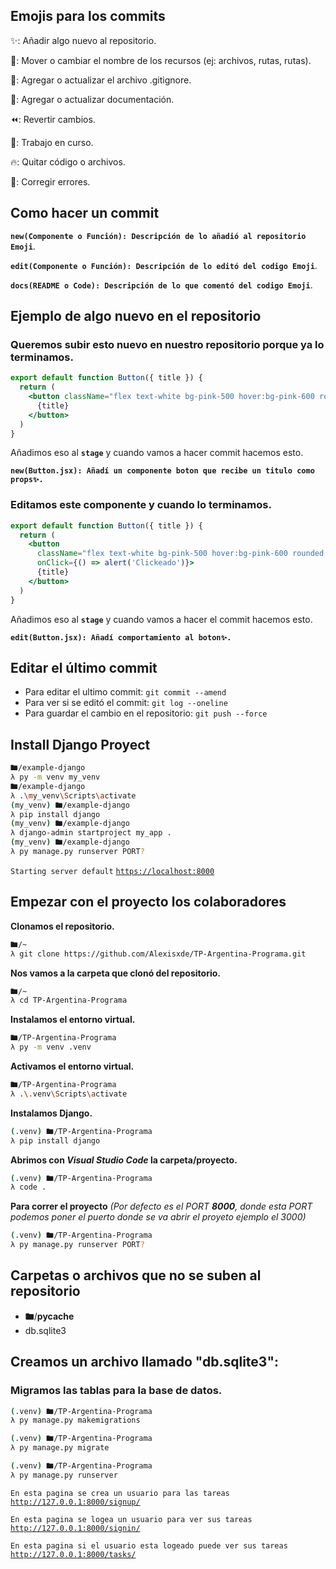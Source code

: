 ## Emojis para los commits

✨: Añadir algo nuevo al repositorio.

🚚: Mover o cambiar el nombre de los recursos (ej: archivos, rutas, rutas).

🙈: Agregar o actualizar el archivo .gitignore.

📝: Agregar o actualizar documentación.

⏪️: Revertir cambios.

🚧: Trabajo en curso.

🔥: Quitar código o archivos.

🐛: Corregir errores.

## Como hacer un commit

**`new(Componente o Función): Descripción de lo añadió al repositorio Emoji`**.

**`edit(Componente o Función): Descripción de lo editó del codigo Emoji`**.

**`docs(README o Code): Descripción de lo que comentó del codigo Emoji`**.

## Ejemplo de algo nuevo en el repositorio

### Queremos subir esto nuevo en nuestro repositorio porque ya lo terminamos.

```jsx
export default function Button({ title }) {
  return (
    <button className="flex text-white bg-pink-500 hover:bg-pink-600 rounded py-1 px-2 m-4">
      {title}
    </button>
  )
}
```

Añadimos eso al **`stage`** y cuando vamos a hacer commit hacemos esto.

**`new(Button.jsx): Añadí un componente boton que recibe un titulo como props✨.`**

### Editamos este componente y cuando lo terminamos.

```jsx
export default function Button({ title }) {
  return (
    <button
      className="flex text-white bg-pink-500 hover:bg-pink-600 rounded py-1 px-2 m-4"
      onClick={() => alert('Clickeado')}>
      {title}
    </button>
  )
}
```

Añadimos eso al **`stage`** y cuando vamos a hacer el commit hacemos esto.

**`edit(Button.jsx): Añadí comportamiento al boton✨.`**

## Editar el último commit

- Para editar el ultimo commit: `git commit --amend`
- Para ver si se editó el commit: `git log --oneline`
- Para guardar el cambio en el repositorio: `git push --force`

## Install Django Proyect

```bash
🖿/example-django
λ py -m venv my_venv
🖿/example-django
λ .\my_venv\Scripts\activate
(my_venv) 🖿/example-django
λ pip install django
(my_venv) 🖿/example-django
λ django-admin startproject my_app .
(my_venv) 🖿/example-django
λ py manage.py runserver PORT?
```

`Starting server default` [`https://localhost:8000`](https://localhost:8000)

## Empezar con el proyecto los colaboradores

**Clonamos el repositorio.**

```bash
🖿/~
λ git clone https://github.com/Alexisxde/TP-Argentina-Programa.git
```

**Nos vamos a la carpeta que clonó del repositorio.**

```bash
🖿/~
λ cd TP-Argentina-Programa
```

**Instalamos el entorno virtual.**

```bash
🖿/TP-Argentina-Programa
λ py -m venv .venv
```

**Activamos el entorno virtual.**

```bash
🖿/TP-Argentina-Programa
λ .\.venv\Scripts\activate
```

**Instalamos Django.**

```bash
(.venv) 🖿/TP-Argentina-Programa
λ pip install django
```

**Abrimos con _Visual Studio Code_ la carpeta/proyecto.**

```bash
(.venv) 🖿/TP-Argentina-Programa
λ code .
```

**Para correr el proyecto** _(Por defecto es el PORT **8000**, donde esta PORT podemos poner el puerto donde se va abrir el proyeto ejemplo el 3000)_

```bash
(.venv) 🖿/TP-Argentina-Programa
λ py manage.py runserver PORT?
```

## Carpetas o archivos que no se suben al repositorio

- 🖿/**pycache**
- db.sqlite3

## Creamos un archivo llamado "db.sqlite3":

### Migramos las tablas para la base de datos.

```bash
(.venv) 🖿/TP-Argentina-Programa
λ py manage.py makemigrations
```

```bash
(.venv) 🖿/TP-Argentina-Programa
λ py manage.py migrate
```

```bash
(.venv) 🖿/TP-Argentina-Programa
λ py manage.py runserver
```

`En esta pagina se crea un usuario para las tareas` [`http://127.0.0.1:8000/signup/`](http://127.0.0.1:8000/signup/)

`En esta pagina se logea un usuario para ver sus tareas` [`http://127.0.0.1:8000/signin/`](http://127.0.0.1:8000/signin/)

`En esta pagina si el usuario esta logeado puede ver sus tareas` [`http://127.0.0.1:8000/tasks/`](http://127.0.0.1:8000/tasks/)
